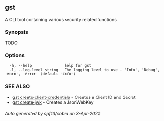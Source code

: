 ## gst

A CLI tool containing various security related functions

### Synopsis

TODO

### Options

```
  -h, --help               help for gst
  -l, --log-level string   The logging level to use - 'Info', 'Debug', 'Warn', 'Error' (default "Info")
```

### SEE ALSO

* [gst create-client-credentials](gst_create-client-credentials.md)	 - Creates a Client ID and Secret
* [gst create-jwk](gst_create-jwk.md)	 - Creates a JsonWebKey

###### Auto generated by spf13/cobra on 3-Apr-2024
